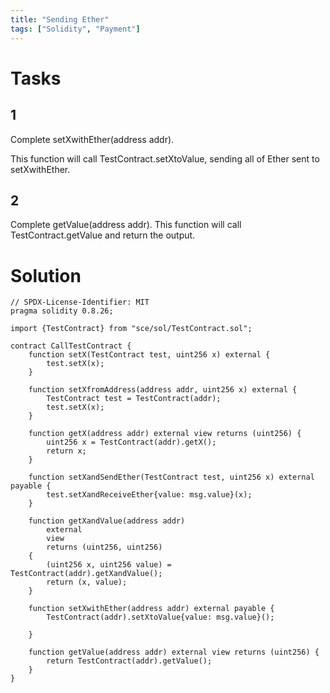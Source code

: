 ```yaml
---
title: "Sending Ether"
tags: ["Solidity", "Payment"]
---
```


# Tasks

## 1

Complete setXwithEther(address addr).

This function will call TestContract.setXtoValue, sending all of Ether sent to setXwithEther.

## 2

Complete getValue(address addr). This function will call TestContract.getValue and return the output.

# Solution

```sol
// SPDX-License-Identifier: MIT
pragma solidity 0.8.26;

import {TestContract} from "sce/sol/TestContract.sol";

contract CallTestContract {
    function setX(TestContract test, uint256 x) external {
        test.setX(x);
    }

    function setXfromAddress(address addr, uint256 x) external {
        TestContract test = TestContract(addr);
        test.setX(x);
    }

    function getX(address addr) external view returns (uint256) {
        uint256 x = TestContract(addr).getX();
        return x;
    }

    function setXandSendEther(TestContract test, uint256 x) external payable {
        test.setXandReceiveEther{value: msg.value}(x);
    }

    function getXandValue(address addr)
        external
        view
        returns (uint256, uint256)
    {
        (uint256 x, uint256 value) = TestContract(addr).getXandValue();
        return (x, value);
    }

    function setXwithEther(address addr) external payable {
        TestContract(addr).setXtoValue{value: msg.value}();
        
    }

    function getValue(address addr) external view returns (uint256) {
        return TestContract(addr).getValue();
    }
}
```
